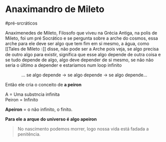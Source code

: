 # Anaximandro de Mileto
#pré-srcráticos

Anaximenedes de Mileto, Filosofo que viveu na Grécia Antiga, na polis de Mileto, foi um pré Socrático e se pergunta sobre a arche do cosmos, essa arche para ele deve ser algo que tem fim em si mesmo, a água, como [[Tales de Mileto 💧]] disse, não pode ser a Arche pois veja, se algo precisa de outro algo para existir, significa que esse algo depende de outra coisa e se tudo depende de algo, algo deve depender de si mesmo, se não não seria o último a depender e estariamos num loop infinito

<p style="text-align: center;" >... se algo depende -> se algo depende -> se algo depende...</p>

Então ele cria o conceito de **a peiron**

A = Uma substncia infinita  
Peiron = Infinito

**Apeiron** = o não infinito, o finito.

**Para ele a arque do universo é algo apeiron**

> No nascimento podemos morrer, logo nossa vida está fadada a penitência.


